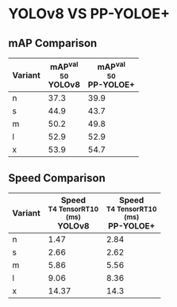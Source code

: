 ---
---

# YOLOv8 VS PP-YOLOE+

## mAP Comparison

| **Variant** | <center><span style='width: 400px;'>**mAP<sup>val<br>50**<br>**YOLOv8**</span></center> | <center><span style='width: 400px;'>**mAP<sup>val<br>50**<br>**PP-YOLOE+**</span></center> |
| ----------- | --------------------------------------------------------------------------------------- | ------------------------------------------------------------------------------------------ |
| n           | 37.3                                                                                    | 39.9                                                                                       |
| s           | 44.9                                                                                    | 43.7                                                                                       |
| m           | 50.2                                                                                    | 49.8                                                                                       |
| l           | 52.9                                                                                    | 52.9                                                                                       |
| x           | 53.9                                                                                    | 54.7                                                                                       |

## Speed Comparison

| **Variant** | <center><span style='width: 200px;'>**Speed**<br><sup>T4 TensorRT10<br>(ms)</sup><br>**YOLOv8**</span></center> | <center><span style='width: 200px;'>**Speed**<br><sup>T4 TensorRT10<br>(ms)</sup><br>**PP-YOLOE+**</span></center> |
| ----------- | --------------------------------------------------------------------------------------------------------------- | ------------------------------------------------------------------------------------------------------------------ |
| n           | 1.47                                                                                                            | 2.84                                                                                                               |
| s           | 2.66                                                                                                            | 2.62                                                                                                               |
| m           | 5.86                                                                                                            | 5.56                                                                                                               |
| l           | 9.06                                                                                                            | 8.36                                                                                                               |
| x           | 14.37                                                                                                           | 14.3                                                                                                               |
